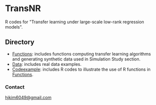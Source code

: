 # TransNR
R codes for "Transfer learning under large-scale low-rank regression models". 

## Directory
- [Functions](https://github.com/hjkim1001/TransNR/tree/main/Function): includes functions computing transfer learning algorithms and generating synthetic data used in Simulation Study section.
- [Data](https://github.com/hjkim1001/TransNR/tree/main/Data): includes real data examples.
- [Codeexample](https://github.com/hjkim1001/TransNR/tree/main/Codeexample): includes R codes to illustrate the use of R functions in [Functions](https://github.com/hjkim1001/TransNR/tree/main/Function).

### Contact
hjkim6049@gmail.com
